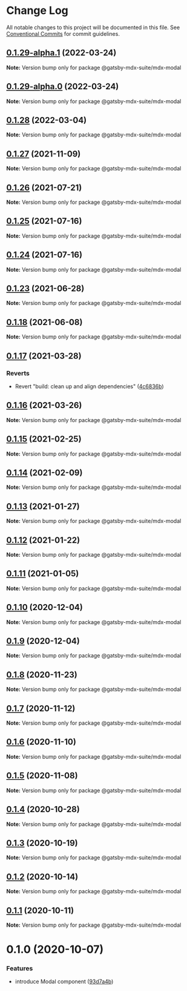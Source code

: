 # Change Log

All notable changes to this project will be documented in this file.
See [Conventional Commits](https://conventionalcommits.org) for commit guidelines.

## [0.1.29-alpha.1](https://github.com/axe312ger/gatsby-mdx-suite/compare/@gatsby-mdx-suite/mdx-modal@0.1.28...@gatsby-mdx-suite/mdx-modal@0.1.29-alpha.1) (2022-03-24)

**Note:** Version bump only for package @gatsby-mdx-suite/mdx-modal





## [0.1.29-alpha.0](https://github.com/axe312ger/gatsby-mdx-suite/compare/@gatsby-mdx-suite/mdx-modal@0.1.28...@gatsby-mdx-suite/mdx-modal@0.1.29-alpha.0) (2022-03-24)

**Note:** Version bump only for package @gatsby-mdx-suite/mdx-modal





## [0.1.28](https://github.com/axe312ger/gatsby-mdx-suite/compare/@gatsby-mdx-suite/mdx-modal@0.1.27...@gatsby-mdx-suite/mdx-modal@0.1.28) (2022-03-04)

**Note:** Version bump only for package @gatsby-mdx-suite/mdx-modal





## [0.1.27](https://github.com/axe312ger/gatsby-mdx-suite/compare/@gatsby-mdx-suite/mdx-modal@0.1.26...@gatsby-mdx-suite/mdx-modal@0.1.27) (2021-11-09)

**Note:** Version bump only for package @gatsby-mdx-suite/mdx-modal





## [0.1.26](https://github.com/axe312ger/gatsby-mdx-suite/compare/@gatsby-mdx-suite/mdx-modal@0.1.25...@gatsby-mdx-suite/mdx-modal@0.1.26) (2021-07-21)

**Note:** Version bump only for package @gatsby-mdx-suite/mdx-modal





## [0.1.25](https://github.com/axe312ger/gatsby-mdx-suite/compare/@gatsby-mdx-suite/mdx-modal@0.1.24...@gatsby-mdx-suite/mdx-modal@0.1.25) (2021-07-16)

**Note:** Version bump only for package @gatsby-mdx-suite/mdx-modal





## [0.1.24](https://github.com/axe312ger/gatsby-mdx-suite/compare/@gatsby-mdx-suite/mdx-modal@0.1.23...@gatsby-mdx-suite/mdx-modal@0.1.24) (2021-07-16)

**Note:** Version bump only for package @gatsby-mdx-suite/mdx-modal





## [0.1.23](https://github.com/axe312ger/gatsby-mdx-suite/compare/@gatsby-mdx-suite/mdx-modal@0.1.22...@gatsby-mdx-suite/mdx-modal@0.1.23) (2021-06-28)

**Note:** Version bump only for package @gatsby-mdx-suite/mdx-modal





## [0.1.18](https://github.com/axe312ger/gatsby-mdx-suite/compare/@gatsby-mdx-suite/mdx-modal@0.1.17...@gatsby-mdx-suite/mdx-modal@0.1.18) (2021-06-08)

**Note:** Version bump only for package @gatsby-mdx-suite/mdx-modal





## [0.1.17](https://github.com/axe312ger/gatsby-mdx-suite/compare/@gatsby-mdx-suite/mdx-modal@0.1.16...@gatsby-mdx-suite/mdx-modal@0.1.17) (2021-03-28)


### Reverts

* Revert "build: clean up and align dependencies" ([4c6836b](https://github.com/axe312ger/gatsby-mdx-suite/commit/4c6836b3b3acb1cde4498b5608e2c179676d91c0))





## [0.1.16](https://github.com/axe312ger/gatsby-mdx-suite/compare/@gatsby-mdx-suite/mdx-modal@0.1.15...@gatsby-mdx-suite/mdx-modal@0.1.16) (2021-03-26)

**Note:** Version bump only for package @gatsby-mdx-suite/mdx-modal





## [0.1.15](https://github.com/axe312ger/gatsby-mdx-suite/compare/@gatsby-mdx-suite/mdx-modal@0.1.14...@gatsby-mdx-suite/mdx-modal@0.1.15) (2021-02-25)

**Note:** Version bump only for package @gatsby-mdx-suite/mdx-modal





## [0.1.14](https://github.com/axe312ger/gatsby-mdx-suite/compare/@gatsby-mdx-suite/mdx-modal@0.1.13...@gatsby-mdx-suite/mdx-modal@0.1.14) (2021-02-09)

**Note:** Version bump only for package @gatsby-mdx-suite/mdx-modal





## [0.1.13](https://github.com/axe312ger/gatsby-mdx-suite/compare/@gatsby-mdx-suite/mdx-modal@0.1.12...@gatsby-mdx-suite/mdx-modal@0.1.13) (2021-01-27)

**Note:** Version bump only for package @gatsby-mdx-suite/mdx-modal





## [0.1.12](https://github.com/axe312ger/gatsby-mdx-suite/compare/@gatsby-mdx-suite/mdx-modal@0.1.11...@gatsby-mdx-suite/mdx-modal@0.1.12) (2021-01-22)

**Note:** Version bump only for package @gatsby-mdx-suite/mdx-modal





## [0.1.11](https://github.com/axe312ger/gatsby-mdx-suite/compare/@gatsby-mdx-suite/mdx-modal@0.1.10...@gatsby-mdx-suite/mdx-modal@0.1.11) (2021-01-05)

**Note:** Version bump only for package @gatsby-mdx-suite/mdx-modal





## [0.1.10](https://github.com/axe312ger/gatsby-mdx-suite/compare/@gatsby-mdx-suite/mdx-modal@0.1.9...@gatsby-mdx-suite/mdx-modal@0.1.10) (2020-12-04)

**Note:** Version bump only for package @gatsby-mdx-suite/mdx-modal





## [0.1.9](https://github.com/axe312ger/gatsby-mdx-suite/compare/@gatsby-mdx-suite/mdx-modal@0.1.8...@gatsby-mdx-suite/mdx-modal@0.1.9) (2020-12-04)

**Note:** Version bump only for package @gatsby-mdx-suite/mdx-modal





## [0.1.8](https://github.com/axe312ger/gatsby-mdx-suite/compare/@gatsby-mdx-suite/mdx-modal@0.1.7...@gatsby-mdx-suite/mdx-modal@0.1.8) (2020-11-23)

**Note:** Version bump only for package @gatsby-mdx-suite/mdx-modal





## [0.1.7](https://github.com/axe312ger/gatsby-mdx-suite/compare/@gatsby-mdx-suite/mdx-modal@0.1.6...@gatsby-mdx-suite/mdx-modal@0.1.7) (2020-11-12)

**Note:** Version bump only for package @gatsby-mdx-suite/mdx-modal





## [0.1.6](https://github.com/axe312ger/gatsby-mdx-suite/compare/@gatsby-mdx-suite/mdx-modal@0.1.5...@gatsby-mdx-suite/mdx-modal@0.1.6) (2020-11-10)

**Note:** Version bump only for package @gatsby-mdx-suite/mdx-modal





## [0.1.5](https://github.com/axe312ger/gatsby-mdx-suite/compare/@gatsby-mdx-suite/mdx-modal@0.1.4...@gatsby-mdx-suite/mdx-modal@0.1.5) (2020-11-08)

**Note:** Version bump only for package @gatsby-mdx-suite/mdx-modal





## [0.1.4](https://github.com/axe312ger/gatsby-mdx-suite/compare/@gatsby-mdx-suite/mdx-modal@0.1.3...@gatsby-mdx-suite/mdx-modal@0.1.4) (2020-10-28)

**Note:** Version bump only for package @gatsby-mdx-suite/mdx-modal





## [0.1.3](https://github.com/axe312ger/gatsby-mdx-suite/compare/@gatsby-mdx-suite/mdx-modal@0.1.2...@gatsby-mdx-suite/mdx-modal@0.1.3) (2020-10-19)

**Note:** Version bump only for package @gatsby-mdx-suite/mdx-modal





## [0.1.2](https://github.com/axe312ger/gatsby-mdx-suite/compare/@gatsby-mdx-suite/mdx-modal@0.1.1...@gatsby-mdx-suite/mdx-modal@0.1.2) (2020-10-14)

**Note:** Version bump only for package @gatsby-mdx-suite/mdx-modal





## [0.1.1](https://github.com/axe312ger/gatsby-mdx-suite/compare/@gatsby-mdx-suite/mdx-modal@0.1.0...@gatsby-mdx-suite/mdx-modal@0.1.1) (2020-10-11)

**Note:** Version bump only for package @gatsby-mdx-suite/mdx-modal





# 0.1.0 (2020-10-07)


### Features

* introduce Modal component ([93d7a4b](https://github.com/axe312ger/gatsby-mdx-suite/commit/93d7a4ba1218b6fe062d820250da25c967b7064f))
